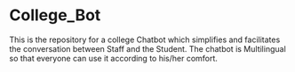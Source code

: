 # College_Bot
This is the repository for a college Chatbot which simplifies and facilitates the conversation between Staff and the Student. The chatbot is Multilingual so that everyone can use it according to his/her comfort.
